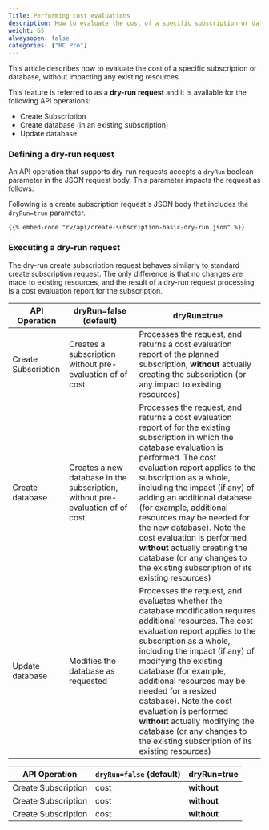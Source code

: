 ```yaml
---
Title: Performing cost evaluations
description: How to evaluate the cost of a specific subscription or database (without impacting existing resources)
weight: 65
alwaysopen: false
categories: ["RC Pro"]
---
```

This article describes how to evaluate the cost of a specific subscription or database, without impacting any existing resources. 

This feature is referred to as a **dry-run request** and it is available for the following API operations:

* Create Subscription
* Create database (in an existing subscription)
* Update database

### Defining a dry-run request

An API operation that supports dry-run requests accepts a `dryRun` boolean parameter in the JSON request body. This parameter impacts the request as follows:

Following is a create subscription request's JSON body that includes the `dryRun=true` parameter.

```shell
{{% embed-code "rv/api/create-subscription-basic-dry-run.json" %}}
```

### Executing a dry-run request

The dry-run create subscription request behaves similarly to standard create subscription request. The only difference is that no changes are made to existing resources, and the result of a dry-run request processing is a cost evaluation report for the subscription.


| API Operation | dryRun=false (default) | dryRun=true | 
|---|---|---|
| Create Subscription  | Creates a subscription without pre-evaluation of of cost | Processes the request, and returns a cost evaluation report of the planned subscription, **without** actually creating the subscription (or any impact to existing resources) |
| Create database  | Creates a new database in the subscription, without pre-evaluation of of cost | Processes the request, and returns a cost evaluation report of for the existing subscription in which the database evaluation is performed. The cost evaluation report applies to the subscription as a whole, including the impact (if any) of adding an additional database (for example, additional resources may be needed for the new database). Note the cost evaluation is performed **without** actually creating the database (or any changes to the existing subscription of its existing resources) |
| Update database  | Modifies the database as requested | Processes the request, and evaluates whether the database modification requires additional resources. The cost evaluation report applies to the subscription as a whole, including the impact (if any) of modifying the existing database (for example, additional resources may be needed for a resized database). Note the cost evaluation is performed **without** actually modifying the database (or any changes to the existing subscription of its existing resources) |




| API Operation | `dryRun=false` (default) | dryRun=true | 
|---|---|---|
| Create Subscription  | cost | **without** |
| Create Subscription  | cost | **without** |
| Create Subscription  | cost | **without** |
